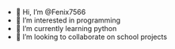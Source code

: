 - 👋 Hi, I’m @Fenix7566
- 👀 I’m interested in programming 
- 🌱 I’m currently learning python
- 💞️ I’m looking to collaborate on school projects

<!---
Fenix7566/Fenix7566 is a ✨ special ✨ repository because its `README.md` (this file) appears on your GitHub profile.
You can click the Preview link to take a look at your changes.
--->
